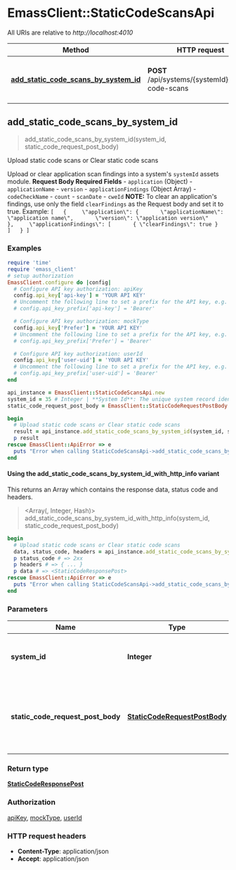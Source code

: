 # EmassClient::StaticCodeScansApi

All URIs are relative to *http://localhost:4010*

| Method | HTTP request | Description |
| ------ | ------------ | ----------- |
| [**add_static_code_scans_by_system_id**](StaticCodeScansApi.md#add_static_code_scans_by_system_id) | **POST** /api/systems/{systemId}/static-code-scans | Upload static code scans or Clear static code scans |


## add_static_code_scans_by_system_id

> <StaticCodeResponsePost> add_static_code_scans_by_system_id(system_id, static_code_request_post_body)

Upload static code scans or Clear static code scans

Upload or clear application scan findings into a system's `systemId` assets module.  **Request Body Required Fields** - `application` (Object)   - `applicationName`   - `version` - `applicationFindings` (Object Array)   - `codeCheckName`   - `count`   - `scanDate`   - `cweId`  **NOTE:** To clear an application's findings, use only the field `clearFindings` as the Request body and set it to true. Example: ``` [   {     \"application\": {       \"applicationName\": \"application name\",       \"version\": \"application version\"     },     \"applicationFindings\": [       { \"clearFindings\": true }     ]   } ] ```

### Examples

```ruby
require 'time'
require 'emass_client'
# setup authorization
EmassClient.configure do |config|
  # Configure API key authorization: apiKey
  config.api_key['api-key'] = 'YOUR API KEY'
  # Uncomment the following line to set a prefix for the API key, e.g. 'Bearer' (defaults to nil)
  # config.api_key_prefix['api-key'] = 'Bearer'

  # Configure API key authorization: mockType
  config.api_key['Prefer'] = 'YOUR API KEY'
  # Uncomment the following line to set a prefix for the API key, e.g. 'Bearer' (defaults to nil)
  # config.api_key_prefix['Prefer'] = 'Bearer'

  # Configure API key authorization: userId
  config.api_key['user-uid'] = 'YOUR API KEY'
  # Uncomment the following line to set a prefix for the API key, e.g. 'Bearer' (defaults to nil)
  # config.api_key_prefix['user-uid'] = 'Bearer'
end

api_instance = EmassClient::StaticCodeScansApi.new
system_id = 35 # Integer | **System Id**: The unique system record identifier.
static_code_request_post_body = EmassClient::StaticCodeRequestPostBody.new # StaticCodeRequestPostBody | Example request body for adding static code scans or Clear static code scans

begin
  # Upload static code scans or Clear static code scans
  result = api_instance.add_static_code_scans_by_system_id(system_id, static_code_request_post_body)
  p result
rescue EmassClient::ApiError => e
  puts "Error when calling StaticCodeScansApi->add_static_code_scans_by_system_id: #{e}"
end
```

#### Using the add_static_code_scans_by_system_id_with_http_info variant

This returns an Array which contains the response data, status code and headers.

> <Array(<StaticCodeResponsePost>, Integer, Hash)> add_static_code_scans_by_system_id_with_http_info(system_id, static_code_request_post_body)

```ruby
begin
  # Upload static code scans or Clear static code scans
  data, status_code, headers = api_instance.add_static_code_scans_by_system_id_with_http_info(system_id, static_code_request_post_body)
  p status_code # => 2xx
  p headers # => { ... }
  p data # => <StaticCodeResponsePost>
rescue EmassClient::ApiError => e
  puts "Error when calling StaticCodeScansApi->add_static_code_scans_by_system_id_with_http_info: #{e}"
end
```

### Parameters

| Name | Type | Description | Notes |
| ---- | ---- | ----------- | ----- |
| **system_id** | **Integer** | **System Id**: The unique system record identifier. |  |
| **static_code_request_post_body** | [**StaticCodeRequestPostBody**](StaticCodeRequestPostBody.md) | Example request body for adding static code scans or Clear static code scans |  |

### Return type

[**StaticCodeResponsePost**](StaticCodeResponsePost.md)

### Authorization

[apiKey](../README.md#apiKey), [mockType](../README.md#mockType), [userId](../README.md#userId)

### HTTP request headers

- **Content-Type**: application/json
- **Accept**: application/json

